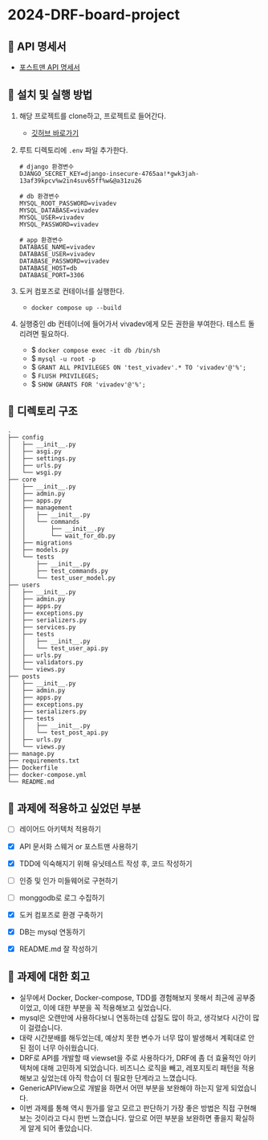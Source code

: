 # 2024-DRF-board-project

## 🌈 API 명세서
- [포스트맨 API 명세서](https://documenter.getpostman.com/view/18212819/2sA3XWbHvJ)


## 🌈 설치 및 실행 방법
1. 해당 프로젝트를 clone하고, 프로젝트로 들어간다.
    - [깃허브 바로가기](https://github.com/Odreystella/2024-DRF-board-project)


2. 루트 디렉토리에 `.env` 파일 추가한다.
    ```shell
    # django 환경변수
    DJANGO_SECRET_KEY=django-insecure-4765aa!*gwk3jah-13af39kpcv%w2in4suv65ff%w&@a31zu26

    # db 환경변수
    MYSQL_ROOT_PASSWORD=vivadev
    MYSQL_DATABASE=vivadev
    MYSQL_USER=vivadev
    MYSQL_PASSWORD=vivadev

    # app 환경변수
    DATABASE_NAME=vivadev
    DATABASE_USER=vivadev
    DATABASE_PASSWORD=vivadev
    DATABASE_HOST=db
    DATABASE_PORT=3306
    ```


3. 도커 컴포즈로 컨테이너를 실행한다.
    - `docker compose up --build`

4. 실행중인 db 컨테이너에 들어가서 vivadev에게 모든 권한을 부여한다. 테스트 돌리려면 필요하다.

    - $ `docker compose exec -it db /bin/sh`
    - $ `mysql -u root -p`
    - $ `GRANT ALL PRIVILEGES ON 'test_vivadev'.* TO 'vivadev'@'%';`
    - $ `FLUSH PRIVILEGES;`
    - $ `SHOW GRANTS FOR 'vivadev'@'%';`


## 🌈 디렉토리 구조
```
.
├── config
│   ├── __init__.py
│   ├── asgi.py
│   ├── settings.py
│   ├── urls.py
│   └── wsgi.py
├── core
│   ├── __init__.py
│   ├── admin.py
│   ├── apps.py
│   ├── management
│   │   ├── __init__.py
│   │   └── commands
│   │       ├── __init__.py
│   │       └── wait_for_db.py
│   ├── migrations
│   ├── models.py
│   └── tests
│       ├── __init__.py
│       ├── test_commands.py
│       └── test_user_model.py
├── users
│   ├── __init__.py
│   ├── admin.py
│   ├── apps.py
│   ├── exceptions.py
│   ├── serializers.py
│   ├── services.py
│   ├── tests
│   │   ├── __init__.py
│   │   └── test_user_api.py
│   ├── urls.py
│   ├── validators.py
│   └── views.py
├── posts
│   ├── __init__.py
│   ├── admin.py
│   ├── apps.py
│   ├── exceptions.py
│   ├── serializers.py
│   ├── tests
│   │   ├── __init__.py
│   │   └── test_post_api.py
│   ├── urls.py
│   └── views.py
├── manage.py
├── requirements.txt
├── Dockerfile
├── docker-compose.yml
└── README.md
```


## 🌈 과제에 적용하고 싶었던 부분
- [ ] 레이어드 아키텍처 적용하기
- [X] API 문서화 스웨거 or 포스트맨 사용하기
- [X] TDD에 익숙해지기 위해 유닛테스트 작성 후, 코드 작성하기
- [ ] 인증 및 인가 미들웨어로 구현하기
- [ ] monggodb로 로그 수집하기
- [X] 도커 컴포즈로 환경 구축하기
- [X] DB는 mysql 연동하기
- [X] README.md 잘 작성하기 


## 🌈 과제에 대한 회고
- 실무에서 Docker, Docker-compose, TDD를 경험해보지 못해서 최근에 공부중이었고, 이에 대한 부분을 꼭 적용해보고 싶었습니다.
- mysql은 오랜만에 사용하다보니 연동하는데 삽질도 많이 하고, 생각보다 시간이 많이 걸렸습니다.
- 대략 시간분배를 해두었는데, 예상치 못한 변수가 너무 많이 발생해서 계획대로 안된 점이 너무 아쉬웠습니다.
- DRF로 API를 개발할 때 viewset을 주로 사용하다가, DRF에 좀 더 효율적인 아키텍처에 대해 고민하게 되었습니다. 비즈니스 로직을 빼고, 레포지토리 패턴을 적용해보고 싶었는데 아직 학습이 더 필요한 단계라고 느꼈습니다.
- GenericAPIView으로 개발을 하면서 어떤 부분을 보완해야 하는지 알게 되었습니다.
- 이번 과제를 통해 역시 뭔가를 알고 모르고 판단하기 가장 좋은 방법은 직접 구현해 보는 것이라고 다시 한번 느꼈습니다. 앞으로 어떤 부분을 보완하면 좋을지 확실하게 알게 되어 좋았습니다.